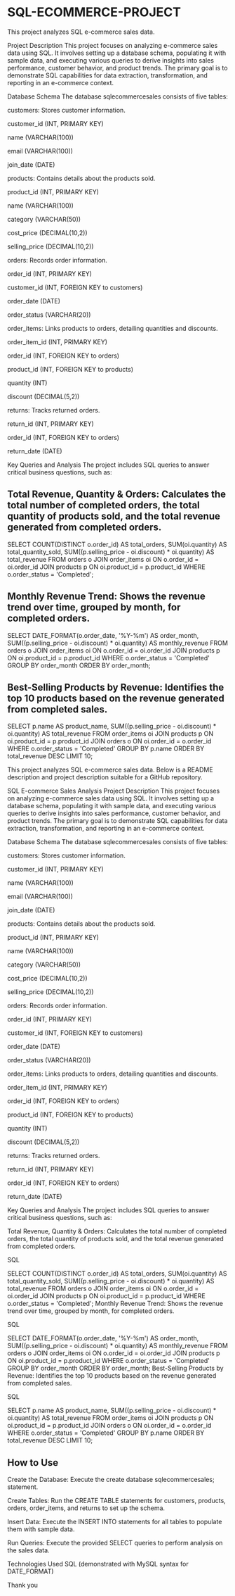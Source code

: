 # SQL-ECOMMERCE-PROJECT


This project analyzes SQL e-commerce sales data.

Project Description
This project focuses on analyzing e-commerce sales data using SQL. It involves setting up a database schema, populating it with sample data, and executing various queries to derive insights into sales performance, customer behavior, and product trends. The primary goal is to demonstrate SQL capabilities for data extraction, transformation, and reporting in an e-commerce context.

Database Schema
The database sqlecommercesales consists of five tables:

customers: Stores customer information.

customer_id (INT, PRIMARY KEY)

name (VARCHAR(100))

email (VARCHAR(100))

join_date (DATE)

products: Contains details about the products sold.

product_id (INT, PRIMARY KEY)

name (VARCHAR(100))

category (VARCHAR(50))

cost_price (DECIMAL(10,2))

selling_price (DECIMAL(10,2))

orders: Records order information.

order_id (INT, PRIMARY KEY)

customer_id (INT, FOREIGN KEY to customers)

order_date (DATE)

order_status (VARCHAR(20))

order_items: Links products to orders, detailing quantities and discounts.

order_item_id (INT, PRIMARY KEY)

order_id (INT, FOREIGN KEY to orders)

product_id (INT, FOREIGN KEY to products)

quantity (INT)

discount (DECIMAL(5,2))

returns: Tracks returned orders.

return_id (INT, PRIMARY KEY)

order_id (INT, FOREIGN KEY to orders)

return_date (DATE)

Key Queries and Analysis
The project includes SQL queries to answer critical business questions, such as:

## Total Revenue, Quantity & Orders: Calculates the total number of completed orders, the total quantity of products sold, and the total revenue generated from completed orders.

SELECT
    COUNT(DISTINCT o.order_id) AS total_orders,
    SUM(oi.quantity) AS total_quantity_sold,
    SUM((p.selling_price - oi.discount) * oi.quantity) AS total_revenue
FROM
    orders o
JOIN
    order_items oi ON o.order_id = oi.order_id
JOIN
    products p ON oi.product_id = p.product_id
WHERE
    o.order_status = 'Completed';

## Monthly Revenue Trend: Shows the revenue trend over time, grouped by month, for completed orders.

SELECT
    DATE_FORMAT(o.order_date, '%Y-%m') AS order_month,
    SUM((p.selling_price - oi.discount) * oi.quantity) AS monthly_revenue
FROM
    orders o
JOIN
    order_items oi ON o.order_id = oi.order_id
JOIN
    products p ON oi.product_id = p.product_id
WHERE
    o.order_status = 'Completed'
GROUP BY
    order_month
ORDER BY
    order_month;

## Best-Selling Products by Revenue: Identifies the top 10 products based on the revenue generated from completed sales.

SELECT
    p.name AS product_name,
    SUM((p.selling_price - oi.discount) * oi.quantity) AS total_revenue
FROM
    order_items oi
JOIN
    products p ON oi.product_id = p.product_id
JOIN
    orders o ON oi.order_id = o.order_id
WHERE
    o.order_status = 'Completed'
GROUP BY
    p.name
ORDER BY
    total_revenue DESC
LIMIT 10;


This project analyzes SQL e-commerce sales data. Below is a README description and project description suitable for a GitHub repository.

SQL E-commerce Sales Analysis
Project Description
This project focuses on analyzing e-commerce sales data using SQL. It involves setting up a database schema, populating it with sample data, and executing various queries to derive insights into sales performance, customer behavior, and product trends. The primary goal is to demonstrate SQL capabilities for data extraction, transformation, and reporting in an e-commerce context.

Database Schema
The database sqlecommercesales consists of five tables:

customers: Stores customer information.

customer_id (INT, PRIMARY KEY)

name (VARCHAR(100))

email (VARCHAR(100))

join_date (DATE)

products: Contains details about the products sold.

product_id (INT, PRIMARY KEY)

name (VARCHAR(100))

category (VARCHAR(50))

cost_price (DECIMAL(10,2))

selling_price (DECIMAL(10,2))

orders: Records order information.

order_id (INT, PRIMARY KEY)

customer_id (INT, FOREIGN KEY to customers)

order_date (DATE)

order_status (VARCHAR(20))

order_items: Links products to orders, detailing quantities and discounts.

order_item_id (INT, PRIMARY KEY)

order_id (INT, FOREIGN KEY to orders)

product_id (INT, FOREIGN KEY to products)

quantity (INT)

discount (DECIMAL(5,2))

returns: Tracks returned orders.

return_id (INT, PRIMARY KEY)

order_id (INT, FOREIGN KEY to orders)

return_date (DATE)

Key Queries and Analysis
The project includes SQL queries to answer critical business questions, such as:

Total Revenue, Quantity & Orders: Calculates the total number of completed orders, the total quantity of products sold, and the total revenue generated from completed orders.

SQL

SELECT
    COUNT(DISTINCT o.order_id) AS total_orders,
    SUM(oi.quantity) AS total_quantity_sold,
    SUM((p.selling_price - oi.discount) * oi.quantity) AS total_revenue
FROM
    orders o
JOIN
    order_items oi ON o.order_id = oi.order_id
JOIN
    products p ON oi.product_id = p.product_id
WHERE
    o.order_status = 'Completed';
Monthly Revenue Trend: Shows the revenue trend over time, grouped by month, for completed orders.

SQL

SELECT
    DATE_FORMAT(o.order_date, '%Y-%m') AS order_month,
    SUM((p.selling_price - oi.discount) * oi.quantity) AS monthly_revenue
FROM
    orders o
JOIN
    order_items oi ON o.order_id = oi.order_id
JOIN
    products p ON oi.product_id = p.product_id
WHERE
    o.order_status = 'Completed'
GROUP BY
    order_month
ORDER BY
    order_month;
Best-Selling Products by Revenue: Identifies the top 10 products based on the revenue generated from completed sales.

SQL

SELECT
    p.name AS product_name,
    SUM((p.selling_price - oi.discount) * oi.quantity) AS total_revenue
FROM
    order_items oi
JOIN
    products p ON oi.product_id = p.product_id
JOIN
    orders o ON oi.order_id = o.order_id
WHERE
    o.order_status = 'Completed'
GROUP BY
    p.name
ORDER BY
    total_revenue DESC
LIMIT 10;

## How to Use
Create the Database: Execute the create database sqlecommercesales; statement.

Create Tables: Run the CREATE TABLE statements for customers, products, orders, order_items, and returns to set up the schema.

Insert Data: Execute the INSERT INTO statements for all tables to populate them with sample data.

Run Queries: Execute the provided SELECT queries to perform analysis on the sales data.

Technologies Used
SQL (demonstrated with MySQL syntax for DATE_FORMAT)

Thank you
